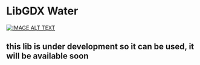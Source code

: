 # LibGDX Water

[![IMAGE ALT TEXT](http://img.youtube.com/vi/Gz3tNrLUAx0/0.jpg)](http://www.youtube.com/watch?v=Gz3tNrLUAx0 "Video Title")

## this lib is under development so it can be used, it will be available soon